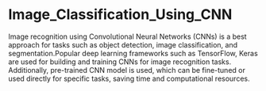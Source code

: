 # Image_Classification_Using_CNN

Image recognition using Convolutional Neural Networks (CNNs) is a best approach for tasks such as object detection, image classification, and segmentation.Popular deep learning frameworks such as TensorFlow, Keras are used for building and training CNNs for image recognition tasks. Additionally, pre-trained CNN model is used, which can be fine-tuned or used directly for specific tasks, saving time and computational resources.
